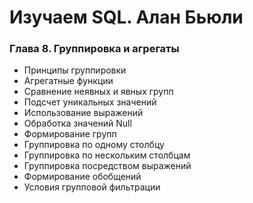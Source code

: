 # Изучаем SQL. Алан Бьюли

### Глава 8. Группировка и агрегаты

- Принципы группировки
- Агрегатные функции
- Сравнение неявных и явных групп
- Подсчет уникальных значений
- Использование выражений
- Обработка значений Null
- Формирование групп
- Группировка по одному столбцу
- Группировка по нескольким столбцам
- Группировка посредством выражений
- Формирование обобщений
- Условия групповой фильтрации